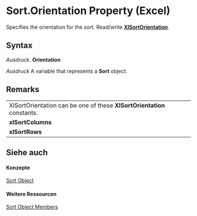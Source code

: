 
# Sort.Orientation Property (Excel)

Specifies the orientation for the sort. Read/write  **[XlSortOrientation](d63a94e5-ff58-69b6-e553-4c485948ee62.md)**.


## Syntax

 _Ausdruck_. **Orientation**

 _Ausdruck_ A variable that represents a **Sort** object.


## Remarks




||
|:-----|
|XlSortOrientation can be one of these  **XlSortOrientation** constants.|
|**xlSortColumns**|
|**xlSortRows**|

## Siehe auch


#### Konzepte


[Sort Object](637ee681-743c-5196-2bfc-4a5bea025295.md)
#### Weitere Ressourcen


[Sort Object Members](http://msdn.microsoft.com/library/032ef613-d7f4-9fdc-e58c-3a1749396b3e%28Office.15%29.aspx)